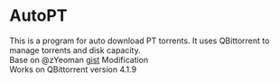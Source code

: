# AutoPT
This is a program for auto download PT torrents. It uses QBittorrent to manage torrents and disk capacity.  
Base on @zYeoman [gist](https://gist.github.com/zYeoman/1d841c5a1227697bc82c81f4acf1f2ad) Modification  
Works on QBittorrent version 4.1.9  
